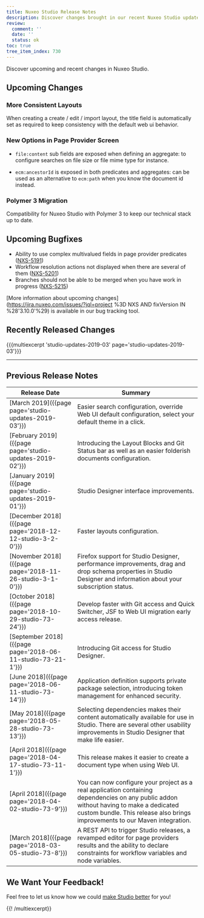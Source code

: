 ```yaml
---
title: Nuxeo Studio Release Notes
description: Discover changes brought in our recent Nuxeo Studio updates.
review:
  comment: ''
  date: ''
  status: ok
toc: true
tree_item_index: 730
---
```


Discover upcoming and recent changes in Nuxeo Studio.

## Upcoming Changes

### More Consistent Layouts
When creating a create / edit / import layout, the title field is automatically set as required to keep consistency with the default web ui behavior.

### New Options in Page Provider Screen
- `file:content` sub fields are exposed when defining an aggregate: to configure searches on file size or file mime type for instance.

- `ecm:ancestorId` is exposed in both predicates and aggregates: can be used as an alternative to `ecm:path` when you know the document id instead.

### Polymer 3 Migration

Compatibility for Nuxeo Studio with Polymer 3 to keep our technical stack up to date.

## Upcoming Bugfixes

- Ability to use complex multivalued fields in page provider predicates ([NXS-5191](https://jira.nuxeo.com/browse/NXS-5191))
- Workflow resolution actions not displayed when there are several of them ([NXS-5201](https://jira.nuxeo.com/browse/NXS-5201))
- Branches should not be able to be merged when you have work in progress ([NXS-5215](https://jira.nuxeo.com/browse/NXS-5215))

[More information about upcoming changes](https://jira.nuxeo.com/issues/?jql=project %3D NXS AND fixVersion IN %28'3.10.0'%29) is available in our bug tracking tool.

## Recently Released Changes

{{{multiexcerpt 'studio-updates-2019-03' page='studio-updates-2019-03'}}}

---

## Previous Release Notes

| Release&nbsp;Date                                           | Summary                                                                                                                                                                                                                |
| ----------------------------------------------------------- | ---------------------------------------------------------------------------------------------------------------------------------------------------------------------------------------------------------------------- |
| [March 2019]({{page page='studio-updates-2019-03'}})      | Easier search configuration, override Web UI default configuration, select your default theme in a click. |          
| [February 2019]({{page page='studio-updates-2019-02'}})      | Introducing the Layout Blocks and Git Status bar as well as an easier folderish documents configuration.                                                                                                                                                                               |
| [January 2019]({{page page='studio-updates-2019-01'}})      | Studio Designer interface improvements.                                                                                                                                                                                |
| [December 2018]({{page page='2018-12-12-studio-3-2-0'}})    | Faster layouts configuration.                                                                                                                                                                                          |
| [November 2018]({{page page='2018-11-26-studio-3-1-0'}})    | Firefox support for Studio Designer, performance improvements, drag and drop schema properties in Studio Designer and information about your subscription status.                                                      |
| [October 2018]({{page page='2018-10-29-studio-73-24'}})     | Develop faster with Git access and Quick Switcher, JSF to Web UI migration early access release.                                                                                                                       |
| [September 2018]({{page page='2018-06-11-studio-73-21-1'}}) | Introducing Git access for Studio Designer.                                                                                                                                                                            |
| [June 2018]({{page page='2018-06-11-studio-73-14'}})        | Application definition supports private package selection, introducing token management for enhanced security.                                                                                                         |
| [May 2018]({{page page='2018-05-28-studio-73-13'}})         | Selecting dependencies makes their content automatically available for use in Studio. There are several other usability improvements in Studio Designer that make life easier.                                         |
| [April 2018]({{page page='2018-04-17-studio-73-11-1'}})     | This release makes it easier to create a document type when using Web UI.                                                                                                                                              |
| [April 2018]({{page page='2018-04-02-studio-73-9'}})        | You can now configure your project as a real application containing dependencies on any public addon without having to make a dedicated custom bundle. This release also brings improvements to our Maven integration. |
| [March 2018]({{page page='2018-03-05-studio-73-8'}})        | A REST API to trigger Studio releases, a revamped editor for page providers results and the ability to declare constraints for workflow variables and node variables.                                                  |

## We Want Your Feedback!

Feel free to let us know how we could [make Studio better](https://portal.prodpad.com/eb062eda-6d54-11e7-8513-22000a2145da) for you!

{{! /multiexcerpt}}
